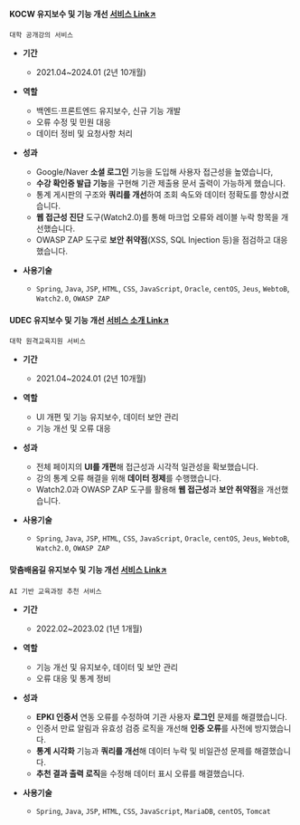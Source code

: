 #### KOCW 유지보수 및 기능 개선 [서비스 Link↗](https://www.kocw.net/)
`대학 공개강의 서비스`
  
- **기간**
  - 2021.04~2024.01 (2년 10개월) 

- **역할**
  - 백엔드·프론트엔드 유지보수, 신규 기능 개발
  - 오류 수정 및 민원 대응
  - 데이터 정비 및 요청사항 처리

- **성과**
  - Google/Naver **소셜 로그인** 기능을 도입해 사용자 접근성을 높였습니다,
  - **수강 확인증 발급 기능**을 구현해 기관 제출용 문서 출력이 가능하게 했습니다.
  - 통계 게시판의 구조와 **쿼리를 개선**하여 조회 속도와 데이터 정확도를 향상시켰습니다.
  - **웹 접근성 진단** 도구(Watch2.0)를 통해 마크업 오류와 레이블 누락 항목을 개선했습니다.
  - OWASP ZAP 도구로 **보안 취약점**(XSS, SQL Injection 등)을 점검하고 대응했습니다.

- **사용기술**
  - `Spring`, `Java`, `JSP`, `HTML`, `CSS`, `JavaScript`, `Oracle`, `centOS`, `Jeus`, `WebtoB`, `Watch2.0`, `OWASP ZAP`
 

#### UDEC 유지보수 및 기능 개선 [서비스 소개 Link↗](http://kocw-n.xcache.kinxcdn.com/etc/resource/1.%20%ED%86%B5%ED%95%A9%20%EB%88%84%EB%A6%AC%EC%A7%91(%ED%99%88%ED%8E%98%EC%9D%B4%EC%A7%80)%20%EC%9D%B4%EC%9A%A9%20%EA%B0%80%EC%9D%B4%EB%93%9C_%EC%88%98%EC%A0%95.pdf)
`대학 원격교육지원 서비스`
  
- **기간**
  - 2021.04~2024.01 (2년 10개월) 

- **역할**
  - UI 개편 및 기능 유지보수, 데이터 보안 관리
  - 기능 개선 및 오류 대응

- **성과**
  - 전체 페이지의 **UI를 개편**해 접근성과 시각적 일관성을 확보했습니다.  
  - 강의 통계 오류 해결을 위해 **데이터 정제**를 수행했습니다.
  - Watch2.0과 OWASP ZAP 도구를 활용해 **웹 접근성**과 **보안 취약점**을 개선했습니다.

- **사용기술**
    - `Spring`, `Java`, `JSP`, `HTML`, `CSS`, `JavaScript`, `Oracle`, `centOS`, `Jeus`, `WebtoB`, `Watch2.0`, `OWASP ZAP`
 

#### 맞춤배움길 유지보수 및 기능 개선 [서비스 Link↗](https://cures.kr/)
`AI 기반 교육과정 추천 서비스`
  
- **기간**
  - 2022.02~2023.02 (1년 1개월) 

- **역할**
  - 기능 개선 및 유지보수, 데이터 및 보안 관리
  - 오류 대응 및 통계 정비

- **성과**
  - **EPKI 인증서** 연동 오류를 수정하여 기관 사용자 **로그인** 문제를 해결했습니다.
  - 인증서 만료 알림과 유효성 검증 로직을 개선해 **인증 오류**를 사전에 방지했습니다.
  - **통계 시각화** 기능과 **쿼리를 개선**해 데이터 누락 및 비일관성 문제를 해결했습니다.
  - **추천 결과 출력 로직**을 수정해 데이터 표시 오류를 해결했습니다.

- **사용기술**
  - `Spring`, `Java`, `JSP`, `HTML`, `CSS`, `JavaScript`, `MariaDB`, `centOS`, `Tomcat`
